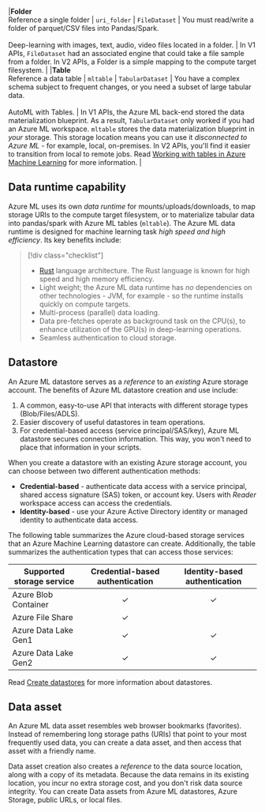 |**Folder**<br> Reference a single folder     |     `uri_folder`    |   `FileDataset`      |  You must read/write a folder of parquet/CSV files into Pandas/Spark.<br><br>Deep-learning with images, text, audio, video files located in a folder.       | In V1 APIs, `FileDataset` had an associated engine that could take a file sample from a folder. In V2 APIs, a Folder is a simple mapping to the compute target filesystem. |
|**Table**<br> Reference a data table    |   `mltable`      |     `TabularDataset`    |    You have a complex schema subject to frequent changes, or you need a subset of large tabular data.<br><br>AutoML with Tables.     | In V1 APIs, the Azure ML back-end stored the data materialization blueprint. As a result, `TabularDataset` only worked if you had an Azure ML workspace. `mltable` stores the data materialization blueprint in *your* storage. This storage location means you can use it *disconnected to Azure ML* - for example, local, on-premises. In V2 APIs, you'll find it easier to transition from local to remote jobs. Read [Working with tables in Azure Machine Learning](how-to-mltable.md) for more information. |

## Data runtime capability
Azure ML uses its own *data runtime* for mounts/uploads/downloads, to map storage URIs to the compute target filesystem, or to materialize tabular data into pandas/spark with Azure ML tables (`mltable`). The Azure ML data runtime is designed for machine learning task *high speed and high efficiency*. Its key benefits include:

> [!div class="checklist"]
> - [Rust](https://www.rust-lang.org/) language architecture. The Rust language is known for high speed and high memory efficiency.
> - Light weight; the Azure ML data runtime has *no* dependencies on other technologies - JVM, for example - so the runtime installs quickly on compute targets.
> - Multi-process (parallel) data loading.
> - Data pre-fetches operate as background task on the CPU(s), to enhance utilization of the GPU(s) in deep-learning operations.
> - Seamless authentication to cloud storage.

## Datastore

An Azure ML datastore serves as a *reference* to an *existing* Azure storage account. The benefits of Azure ML datastore creation and use include:

1. A common, easy-to-use API that interacts with different storage types (Blob/Files/ADLS).
1. Easier discovery of useful datastores in team operations.
1. For credential-based access (service principal/SAS/key), Azure ML datastore secures connection information. This way, you won't need to place that information in your scripts.

When you create a datastore with an existing Azure storage account, you can choose between two different authentication methods:

- **Credential-based** - authenticate data access with a service principal, shared access signature (SAS) token, or account key. Users with *Reader* workspace access can access the credentials.
- **Identity-based** - use your Azure Active Directory identity or managed identity to authenticate data access.

The following table summarizes the Azure cloud-based storage services that an Azure Machine Learning datastore can create. Additionally, the table summarizes the authentication types that can access those services:

Supported storage service | Credential-based authentication | Identity-based authentication
|---|:----:|:---:|
Azure Blob Container| ✓ | ✓|
Azure File Share| ✓ | |
Azure Data Lake Gen1 | ✓ | ✓|
Azure Data Lake Gen2| ✓ | ✓|

Read [Create datastores](how-to-datastore.md) for more information about datastores.

## Data asset

An Azure ML data asset resembles web browser bookmarks (favorites). Instead of remembering long storage paths (URIs) that point to your most frequently used data, you can create a data asset, and then access that asset with a friendly name.

Data asset creation also creates a *reference* to the data source location, along with a copy of its metadata. Because the data remains in its existing location, you incur no extra storage cost, and you don't risk data source integrity. You can create Data assets from Azure ML datastores, Azure Storage, public URLs, or local files.

